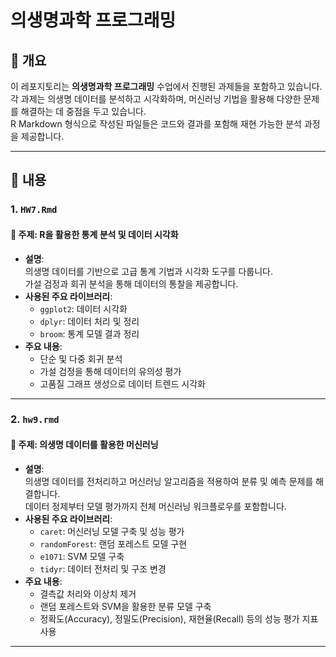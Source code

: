 # 의생명과학 프로그래밍 

## 🧬 개요
이 레포지토리는 **의생명과학 프로그래밍** 수업에서 진행된 과제들을 포함하고 있습니다.  
각 과제는 의생명 데이터를 분석하고 시각화하며, 머신러닝 기법을 활용해 다양한 문제를 해결하는 데 중점을 두고 있습니다.  
R Markdown 형식으로 작성된 파일들은 코드와 결과를 포함해 재현 가능한 분석 과정을 제공합니다.

---

## 📂 내용

### 1. `HW7.Rmd`
#### 📌 주제: R을 활용한 통계 분석 및 데이터 시각화
- **설명**:  
  의생명 데이터를 기반으로 고급 통계 기법과 시각화 도구를 다룹니다.  
  가설 검정과 회귀 분석을 통해 데이터의 통찰을 제공합니다.  
- **사용된 주요 라이브러리**:  
  - `ggplot2`: 데이터 시각화  
  - `dplyr`: 데이터 처리 및 정리  
  - `broom`: 통계 모델 결과 정리  
- **주요 내용**:  
  - 단순 및 다중 회귀 분석  
  - 가설 검정을 통해 데이터의 유의성 평가  
  - 고품질 그래프 생성으로 데이터 트렌드 시각화  

---

### 2. `hw9.rmd`
#### 📌 주제: 의생명 데이터를 활용한 머신러닝
- **설명**:  
  의생명 데이터를 전처리하고 머신러닝 알고리즘을 적용하여 분류 및 예측 문제를 해결합니다.  
  데이터 정제부터 모델 평가까지 전체 머신러닝 워크플로우를 포함합니다.  
- **사용된 주요 라이브러리**:  
  - `caret`: 머신러닝 모델 구축 및 성능 평가  
  - `randomForest`: 랜덤 포레스트 모델 구현  
  - `e1071`: SVM 모델 구축  
  - `tidyr`: 데이터 전처리 및 구조 변경  
- **주요 내용**:  
  - 결측값 처리와 이상치 제거  
  - 랜덤 포레스트와 SVM을 활용한 분류 모델 구축  
  - 정확도(Accuracy), 정밀도(Precision), 재현율(Recall) 등의 성능 평가 지표 사용  

---


